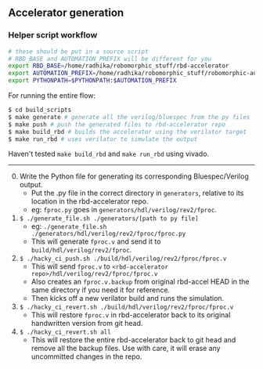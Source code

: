 ## Accelerator generation

### Helper script workflow

```bash
# these should be put in a source script
# RBD_BASE and AUTOMATION_PREFIX will be different for you
export RBD_BASE=/home/radhika/robomorphic_stuff/rbd-accelerator
export AUTOMATION_PREFIX=/home/radhika/robomorphic_stuff/robomorphic-automation/scripts
export PYTHONPATH=$PYTHONPATH:$AUTOMATION_PREFIX
```

For running the entire flow:
```bash
$ cd build_scripts
$ make generate # generate all the verilog/bluespec from the py files
$ make push # push the generated files to rbd-accelerator repo
$ make build_rbd # builds the accelerator using the verilator target
$ make run_rbd # uses verilator to simulate the output
```

Haven't tested `make build_rbd` and `make run_rbd` using vivado.

---

0. Write the Python file for generating its corresponding Bluespec/Verilog output.
    * Put the .py file in the correct directory in `generators`, relative to its location in the rbd-accelerator repo.
    * eg: `fproc.py` goes in `generators/hdl/verilog/rev2/fproc`.
1. `$ ./generate_file.sh ./generators/[path to py file]`
    * eg: `./generate_file.sh ./generators/hdl/verilog/rev2/fproc/fproc.py`
    * This will generate `fproc.v` and send it to `build/hdl/verilog/rev2/fproc`.
2. `$ ./hacky_ci_push.sh ./build/hdl/verilog/rev2/fproc/fproc.v`
    * This will send `fproc.v` to `<rbd-accelerator repo>/hdl/verilog/rev2/fproc/fproc.v`
    * Also creates an `fproc.v.backup` from original rbd-accel HEAD in the same directory if you need it for reference.
    * Then kicks off a new verilator build and runs the simulation.
3. `$ ./hacky_ci_revert.sh ./build/hdl/verilog/rev2/fproc/fproc.v`
    * This will restore `fproc.v` in rbd-accelerator back to its original handwritten version from git head.
4. `$ ./hacky_ci_revert.sh all`
    * This will restore the entire rbd-accelerator back to git head and remove all the backup files. Use with care, it will erase any uncommitted changes in the repo.
